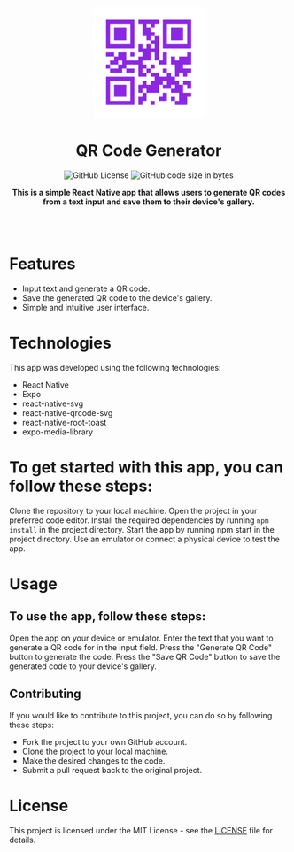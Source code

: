 <div align="center">
	<img src="assets/app-logo.png" width="200" height="200">
	<h1>QR Code Generator</h1>
  <p align="center">
    <img alt="GitHub License" src="https://img.shields.io/github/license/whybe7/QRCodeGenerator">
    <img alt="GitHub code size in bytes" src="https://img.shields.io/github/languages/code-size/whybe7/QRCodeGenerator">
  </p>
	<p>
		<b>This is a simple React Native app that allows users to generate QR codes from a text input and save them to their device's gallery.</b>
	</p>
	<br>
	<br>
</div>

# Features
- Input text and generate a QR code.
- Save the generated QR code to the device's gallery.
- Simple and intuitive user interface.

# Technologies
This app was developed using the following technologies:

- React Native
- Expo
- react-native-svg
- react-native-qrcode-svg
- react-native-root-toast
- expo-media-library

# To get started with this app, you can follow these steps:

Clone the repository to your local machine.
Open the project in your preferred code editor.
Install the required dependencies by running `npm install` in the project directory.
Start the app by running npm start in the project directory.
Use an emulator or connect a physical device to test the app.

# Usage
## To use the app, follow these steps:
Open the app on your device or emulator.
Enter the text that you want to generate a QR code for in the input field.
Press the "Generate QR Code" button to generate the code.
Press the "Save QR Code" button to save the generated code to your device's gallery.

## Contributing
If you would like to contribute to this project, you can do so by following these steps:

- Fork the project to your own GitHub account.
- Clone the project to your local machine.
- Make the desired changes to the code.
- Submit a pull request back to the original project.

# License
This project is licensed under the MIT License - see the [LICENSE](https://github.com/whybe7/QRCodeGenerator/blob/master/LICENSE) file for details.




